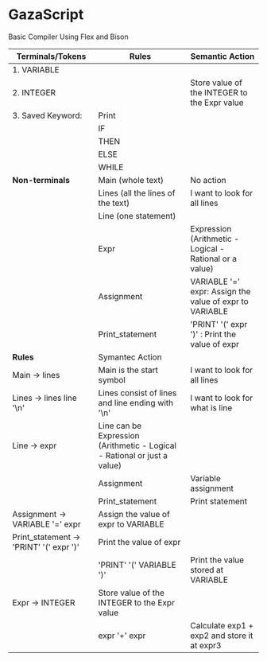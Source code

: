 # GazaScript
Basic Compiler Using Flex and Bison


| **Terminals/Tokens**               | **Rules**                               | **Semantic Action**                                       |
|------------------------------------|------------------------------------------|----------------------------------------------------------|
| 1. VARIABLE                        |                                          |                                                          |
| 2. INTEGER                        |                                          | Store value of the INTEGER to the Expr value              |
| 3. Saved Keyword:                  | Print                                    |                                                          |
|                                    | IF                                       |                                                          |
|                                    | THEN                                     |                                                          |
|                                    | ELSE                                     |                                                          |
|                                    | WHILE                                    |                                                          |
| **Non-terminals**                  | Main (whole text)                        | No action                                                |
|                                    | Lines (all the lines of the text)        | I want to look for all lines                             |
|                                    | Line (one statement)                     |                                                          |
|                                    | Expr                                     | Expression (Arithmetic - Logical - Rational or a value)  |
|                                    | Assignment                               | VARIABLE '=' expr: Assign the value of expr to VARIABLE   |
|                                    | Print_statement                          | 'PRINT' '(' expr ')' : Print the value of expr           |
| **Rules**                          | Symantec Action                          |                                                          |
| Main -> lines                      | Main is the start symbol                 | I want to look for all lines                             |
| Lines -> lines line '\n'           | Lines consist of lines and line ending with '\n' | I want to look for what is line                    |
| Line -> expr                       | Line can be Expression (Arithmetic - Logical - Rational or just a value) |                                                          |
|         | Assignment                 | Variable assignment                      | Assign the value of expr to VARIABLE                     |
|         | Print_statement            | Print statement                          | 'PRINT' '(' expr ')' : Print the value of expr           |
| Assignment -> VARIABLE '=' expr    | Assign the value of expr to VARIABLE      |                                                          |
| Print_statement -> 'PRINT' '(' expr ')' | Print the value of expr               |                                                          |
|                 | 'PRINT' '(' VARIABLE ')' | Print the value stored at VARIABLE                        |
| Expr -> INTEGER                    | Store value of the INTEGER to the Expr value |                                                          |
|        | expr '+' expr               | Calculate exp1 + exp2 and store it at expr3             |                                                          |